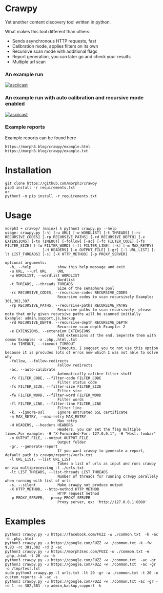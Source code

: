 # Crawpy
Yet another content discovery tool written in python.

What makes this tool different than others:
* Sends asynchronous HTTP requests, fast
* Calibration mode, applies filters on its own
* Recursive scan mode with additional flags
* Report generation, you can later go and check your results
* Multiple url scan


### An example run
[![asciicast](https://asciinema.org/a/370172.svg)](https://asciinema.org/a/370172)

### An example run with auto calibration and recursive mode enabled
[![asciicast](https://asciinema.org/a/370486.svg)](https://asciinema.org/a/370486)

### Example reports

Example reports can be found here
```
https://morph3.blog/crawpy/example.html
https://morph3.blog/crawpy/example.txt
```

# Installation

```
git clone https://github.com/morph3/crawpy
pip3 install -r requirements.txt 
or
python3 -m pip install -r requirements.txt
```

# Usage

```
morph3 ➜ crawpy/ [main✗] λ python3 crawpy.py --help
usage: crawpy.py [-h] [-u URL] [-w WORDLIST] [-t THREADS] [-rc RECURSIVE_CODES] [-rp RECURSIVE_PATHS] [-rd RECURSIVE_DEPTH] [-e EXTENSIONS] [-to TIMEOUT] [-follow] [-ac] [-fc FILTER_CODE] [-fs FILTER_SIZE] [-fw FILTER_WORD] [-fl FILTER_LINE] [-k] [-m MAX_RETRY]
                 [-H HEADERS] [-o OUTPUT_FILE] [-gr] [-l URL_LIST] [-lt LIST_THREADS] [-s] [-X HTTP_METHOD] [-p PROXY_SERVER]

optional arguments:
  -h, --help            show this help message and exit
  -u URL, --url URL     URL
  -w WORDLIST, --wordlist WORDLIST
                        Wordlist
  -t THREADS, --threads THREADS
                        Size of the semaphore pool
  -rc RECURSIVE_CODES, --recursive-codes RECURSIVE_CODES
                        Recursive codes to scan recursively Example: 301,302,307
  -rp RECURSIVE_PATHS, --recursive-paths RECURSIVE_PATHS
                        Recursive paths to scan recursively, please note that only given recursive paths will be scanned initially Example: admin,support,js,backup
  -rd RECURSIVE_DEPTH, --recursive-depth RECURSIVE_DEPTH
                        Recursive scan depth Example: 2
  -e EXTENSIONS, --extension EXTENSIONS
                        Add extensions at the end. Seperate them with comas Example: -x .php,.html,.txt
  -to TIMEOUT, --timeout TIMEOUT
                        Timeouts, I suggest you to not use this option because it is procudes lots of erros now which I was not able to solve why
  -follow, --follow-redirects
                        Follow redirects
  -ac, --auto-calibrate
                        Automatically calibre filter stuff
  -fc FILTER_CODE, --filter-code FILTER_CODE
                        Filter status code
  -fs FILTER_SIZE, --filter-size FILTER_SIZE
                        Filter size
  -fw FILTER_WORD, --filter-word FILTER_WORD
                        Filter words
  -fl FILTER_LINE, --filter-line FILTER_LINE
                        Filter line
  -k, --ignore-ssl      Ignore untrusted SSL certificate
  -m MAX_RETRY, --max-retry MAX_RETRY
                        Max retry
  -H HEADERS, --headers HEADERS
                        Headers, you can set the flag multiple times.For example: -H "X-Forwarded-For: 127.0.0.1", -H "Host: foobar"
  -o OUTPUT_FILE, --output OUTPUT_FILE
                        Output folder
  -gr, --generate-report
                        If you want crawpy to generate a report, default path is crawpy/reports/<url>.txt
  -l URL_LIST, --list URL_LIST
                        Takes a list of urls as input and runs crawpy on via multiprocessing -l ./urls.txt
  -lt LIST_THREADS, --list-threads LIST_THREADS
                        Number of threads for running crawpy parallely when running with list of urls
  -s, --silent          Make crawpy not produce output
  -X HTTP_METHOD, --http-method HTTP_METHOD
                        HTTP request method
  -p PROXY_SERVER, --proxy PROXY_SERVER
                        Proxy server, ex: 'http://127.0.0.1:8080'
```


# Examples

```
python3 crawpy.py -u https://facebook.com/FUZZ -w ./common.txt  -k -ac  -e .php,.html
python3 crawpy.py -u https://google.com/FUZZ -w ./common.txt -k -fw 9,83 -rc 301,302 -rd 2 -ac
python3 crawpy.py -u https://morph3sec.com/FUZZ -w ./common.txt -e .php,.html -t 20 -ac -k
python3 crawpy.py -u https://google.com/FUZZ -w ./common.txt  -ac -gr
python3 crawpy.py -u https://google.com/FUZZ -w ./common.txt  -ac -gr -o /tmp/test.txt
sudo python3 crawpy.py -l urls.txt -lt 20 -gr -w ./common.txt -t 20 -o custom_reports -k -ac -s
python3 crawpy.py -u https://google.com/FUZZ -w ./common.txt -ac -gr -rd 1 -rc 302,301 -rp admin,backup,support -k
```
